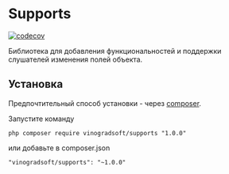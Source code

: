 # Supports

[![codecov](https://codecov.io/gh/vinogradsoft/supports/branch/master/graph/badge.svg?token=C9G5XQHXAF)](https://codecov.io/gh/vinogradsoft/supports)

Библиотека для добавления функциональностей и поддержки слушателей изменения полей объекта. 

Установка
---------

Предпочтительный способ установки - через [composer](http://getcomposer.org/download/).

Запустите команду

```
php composer require vinogradsoft/supports "1.0.0"
```

или добавьте в composer.json

```
"vinogradsoft/supports": "~1.0.0"
```
